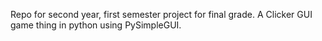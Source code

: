 Repo for second year, first semester project for final grade.
A Clicker GUI game thing in python using PySimpleGUI.
